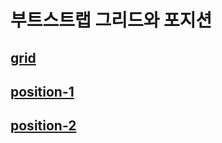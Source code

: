 # 부트스트랩 그리드와 포지션

## <a href="https://baesub.github.io/bootStrap/0402/start-grid-1.html"> grid </a> <br>
## <a href="https://baesub.github.io/bootStrap/0402/start-position-1"> position-1 </a> <br>
## <a href="https://baesub.github.io/bootStrap/0402/start-position-2"> position-2 </a> 
